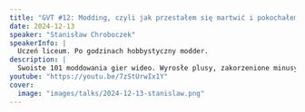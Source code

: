 ```yaml
---
title: "GVT #12: Modding, czyli jak przestałem się martwić i pokochałem brak praw autorskich"
date: 2024-12-13
speaker: "Stanisław Chroboczek"
speakerInfo: |
  Uczeń liceum. Po godzinach hobbystyczny modder.
description: |
  Swoiste 101 moddowania gier wideo. Wyrosłe plusy, zakorzenione minusy oraz perspektywy dla branży.
youtube: "https://youtu.be/7zStUrwIx1Y"
cover:
  image: "images/talks/2024-12-13-stanislaw.png"
---
```

